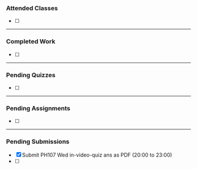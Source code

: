 ### Attended Classes
- [ ] 

---
### Completed Work
- [ ] 

---
### Pending Quizzes
- [ ] 

---
### Pending Assignments
- [ ] 

---
### Pending Submissions
- [x] Submit PH107 Wed in-video-quiz ans as PDF (20:00 to 23:00)
- [ ] 

